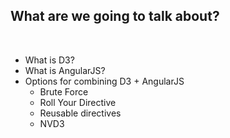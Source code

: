 ##  What are we going to talk about?
&nbsp;

* What is D3?
* What is AngularJS?
* Options for combining D3 + AngularJS
  * Brute Force
  * Roll Your Directive
  * Reusable directives
  * NVD3
